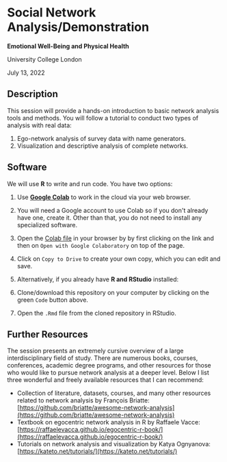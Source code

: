 # Social Network Analysis/Demonstration

**Emotional Well-Being and Physical Health**

University College London

July 13, 2022

## Description

This session will provide a hands-on introduction to basic network analysis tools and methods. You will follow a tutorial to conduct two types of analysis with real data:

1. Ego-network analysis of survey data with name generators.
2. Visualization and descriptive analysis of complete networks.

## Software

We will use **R** to write and run code. You have two options:

1. Use **[Google Colab](https://colab.research.google.com/notebooks/intro.ipynb#recent=true)** to work in the cloud via your web browser.
  1. You will need a Google account to use Colab so if you don't already have one, create it. Other than that, you do not need to install any specialized software.
  2. Open the [Colab file]() in your browser by by first clicking on the link and then on `Open with Google Colaboratory` on top of the page.
  3. Click on `Copy to Drive` to create your own copy, which you can edit and save.

2. Alternatively, if you already have **R and RStudio** installed:
  1. Clone/download this repository on your computer by clicking on the green `Code` button above.
  2. Open the `.Rmd` file from the cloned repository in RStudio.

## Further Resources

The session presents an extremely cursive overview of a large interdisciplinary field of study. There are numerous books, courses, conferences, academic degree programs, and other resources for those who would like to pursue network analysis at a deeper level. Below I list three wonderful and freely available resources that I can recommend:

* Collection of literature, datasets, courses, and many other resources related to network analysis by François Briatte: [https://github.com/briatte/awesome-network-analysis](https://github.com/briatte/awesome-network-analysis)
* Textbook on egocentric network analysis in R by Raffaele Vacce: [https://raffaelevacca.github.io/egocentric-r-book/](https://raffaelevacca.github.io/egocentric-r-book/)
* Tutorials on network analysis and visualization by Katya Ognyanova: [https://kateto.net/tutorials/](https://kateto.net/tutorials/)
